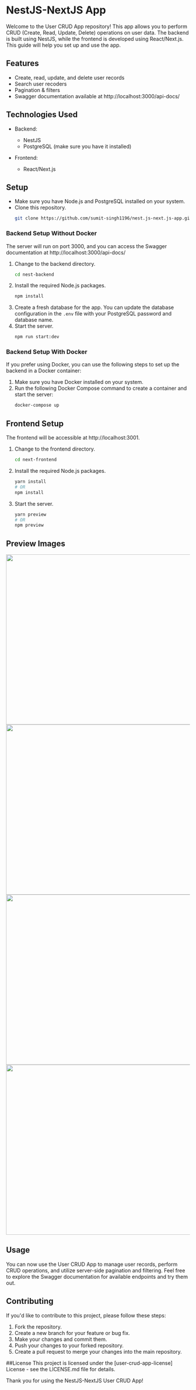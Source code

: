 # NestJS-NextJS App

Welcome to the User CRUD App repository! This app allows you to perform CRUD (Create, Read, Update, Delete) operations on user data. The backend is built using NestJS, while the frontend is developed using React/Next.js. This guide will help you set up and use the app.

## Features

- Create, read, update, and delete user records
- Search user recoders
- Pagination & filters
- Swagger documentation available at http://localhost:3000/api-docs/

## Technologies Used

- Backend:
  - NestJS
  - PostgreSQL (make sure you have it installed)

- Frontend:
  - React/Next.js

## Setup

- Make sure you have Node.js and PostgreSQL installed on your system.
- Clone this repository.
   ```bash
   git clone https://github.com/sumit-singh1196/nest.js-next.js-app.git

### Backend Setup Without Docker

The server will run on port 3000, and you can access the Swagger documentation at http://localhost:3000/api-docs/

1. Change to the backend directory.
   ```bash
   cd nest-backend
2. Install the required Node.js packages.
   ```bash
   npm install
3. Create a fresh database for the app. You can update the database configuration in the `.env` file with your PostgreSQL password and database name.
4. Start the server.
   ```bash
   npm run start:dev

### Backend Setup With Docker

If you prefer using Docker, you can use the following steps to set up the backend in a Docker container:

1. Make sure you have Docker installed on your system.
3. Run the following Docker Compose command to create a container and start the server:
   ```bash
   docker-compose up

## Frontend Setup

The frontend will be accessible at http://localhost:3001.

1. Change to the frontend directory.
   ```bash
   cd next-frontend
2. Install the required Node.js packages.
   ```bash
   yarn install
   # OR
   npm install
3. Start the server.
   ```bash
   yarn preview
   # OR
   npm preview

## Preview Images

<img src="preview-images/preview-0.png" width="800" height="465">
<img src="preview-images/preview-1.png" width="800" height="465">
<img src="preview-images/preview-2.png" width="800" height="465">
<img src="preview-images/preview-3.png" width="800" height="465">

## Usage
You can now use the User CRUD App to manage user records, perform CRUD operations, and utilize server-side pagination and filtering. Feel free to explore the Swagger documentation for available endpoints and try them out.

## Contributing
If you'd like to contribute to this project, please follow these steps:

1. Fork the repository.
2. Create a new branch for your feature or bug fix.
3. Make your changes and commit them.
4. Push your changes to your forked repository.
5. Create a pull request to merge your changes into the main repository.

##License
This project is licensed under the [user-crud-app-license] License - see the LICENSE.md file for details.

Thank you for using the NestJS-NextJS User CRUD App!
